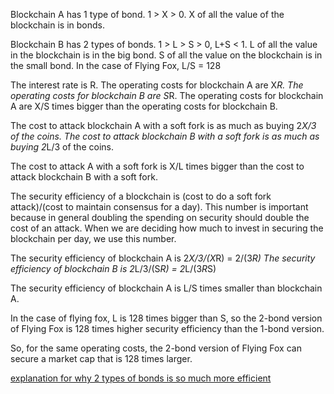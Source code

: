 Blockchain A has 1 type of bond. 1 > X > 0. X of all the value of the blockchain is in bonds.

Blockchain B has 2 types of bonds. 1 > L > S > 0, L+S < 1. L of all the value in the blockchain is in the big bond. S of all the value on the blockchain is in the small bond.
In the case of Flying Fox, L/S = 128

The interest rate is R.
The operating costs for blockchain A are X*R.
The operating costs for blockchain B are S*R.
The operating costs for blockchain A are X/S times bigger than the operating costs for blockchain B.

The cost to attack blockchain A with a soft fork is as much as buying 2*X/3 of the coins.
The cost to attack blockchain B with a soft fork is as much as buying 2*L/3 of the coins.

The cost to attack A with a soft fork is X/L times bigger than the cost to attack blockchain B with a soft fork.

The security efficiency of a blockchain is (cost to do a soft fork attack)/(cost to maintain consensus for a day). This number is important because in general doubling the spending on security should double the cost of an attack. When we are deciding how much to invest in securing the blockchain per day, we use this number.

The security efficiency of blockchain A is 2*X/3/(X*R) = 2/(3*R)
The security efficiency of blockchain B is 2*L/3/(S*R) = 2*L/(3*R*S)

The security efficiency of blockchain A is L/S times smaller than blockchain A.

In the case of flying fox, L is 128 times bigger than S, so the 2-bond version of Flying Fox is 128 times higher security efficiency than the 1-bond version.

So, for the same operating costs, the 2-bond version of Flying Fox can secure a market cap that is 128 times larger.

[explanation for why 2 types of bonds is so much more efficient](2_types_of_bonds.md)

